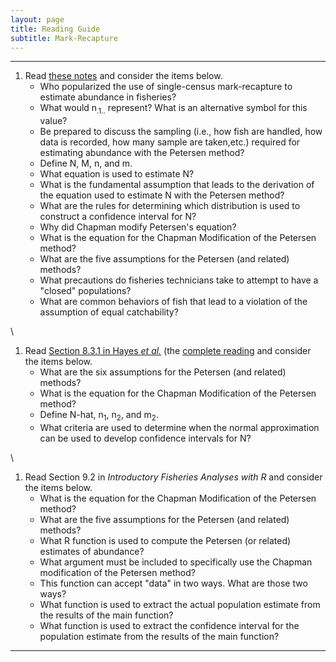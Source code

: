 ```yaml
---
layout: page
title: Reading Guide
subtitle: Mark-Recapture
---
```


----

1. Read [these notes](BKG.html) and consider the items below.
    * Who popularized the use of single-census mark-recapture to estimate abundance in fisheries?
    * What would n<sub>.1..</sub> represent? What is an alternative symbol for this value?
    * Be prepared to discuss the sampling (i.e., how fish are handled, how data is recorded, how many sample are taken,etc.) required for estimating abundance with the Petersen method?
    * Define N, M, n, and m.
    * What equation is used to estimate N?
    * What is the fundamental assumption that leads to the derivation of the equation used to estimate N with the Petersen method?
    * What are the rules for determining which distribution is used to construct a confidence interval for N?
    * Why did Chapman modify Petersen's equation?
    * What is the equation for the Chapman Modification of the Petersen method?
    * What are the five assumptions for the Petersen (and related) methods?
    * What precautions do fisheries technicians take to attempt to have a "closed" populations?
    * What are common behaviors of fish that lead to a violation of the assumption of equal catchability?

\ 

1. Read [Section 8.3.1 in Hayes *et al.*](Hayesetal-2007-Sect8-3part.pdf) (the [complete reading](http://www4.ncsu.edu/~tkwak/Hayes_et_al_2007.pdf") and consider the items below.
    * What are the six assumptions for the Petersen (and related) methods?
    * What is the equation for the Chapman Modification of the Petersen method?
    * Define N-hat, n<sub>1</sub>, n<sub>2</sub>, and m<sub>2</sub>.
    * What criteria are used to determine when the normal approximation can be used to develop confidence intervals for N?

\ 

1. Read Section 9.2 in *Introductory Fisheries Analyses with R* and consider the items below.
    * What is the equation for the Chapman Modification of the Petersen method?
    * What are the five assumptions for the Petersen (and related) methods?
    * What R function is used to compute the Petersen (or related) estimates of abundance?
    * What argument must be included to specifically use the Chapman modification of the Petersen method?
    * This function can accept "data" in two ways. What are those two ways?
    * What function is used to extract the actual population estimate from the results of the main function?
    * What function is used to extract the confidence interval for the population estimate from the results of the main function?

----
